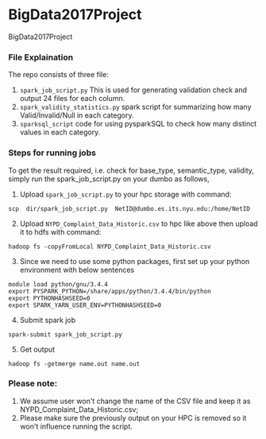 # BigData2017Project
BigData2017Project

### File Explaination
The repo consists of three file:

1. ```spark_job_script.py``` This is used for generating validation check and output 24 files for each column.
2. ```spark_validity_statistics.py``` spark script for summarizing how many Valid/Invalid/Null in each category.
3. ```sparksql_script``` code for using pysparkSQL to check how many distinct values in each category.


### Steps for running jobs
To get the result required, i.e. check for base_type, semantic_type, validity, simply run the spark_job_script.py on your dumbo as follows,

1. Upload ```spark_job_script.py``` to your hpc storage with command:
```
scp  dir/spark_job_script.py  NetID@dumbo.es.its.nyu.edu:/home/NetID
```

2. Upload ```NYPD_Complaint_Data_Historic.csv``` to hpc like above then upload it to hdfs with command:
```
hadoop fs -copyFromLocal NYPD_Complaint_Data_Historic.csv
```

3. Since we need to use some python packages, first set up your python environment with below sentences

```
module load python/gnu/3.4.4
export PYSPARK_PYTHON=/share/apps/python/3.4.4/bin/python
export PYTHONHASHSEED=0
export SPARK_YARN_USER_ENV=PYTHONHASHSEED=0
```

4. Submit spark job
```
spark-submit spark_job_script.py
```

5. Get output 
```
hadoop fs -getmerge name.out name.out
```

### Please note:
1. We assume user won't change the name of the CSV file and keep it as NYPD_Complaint_Data_Historic.csv;
2. Please make sure the previously output on your HPC is removed so it won't influence running the script.


